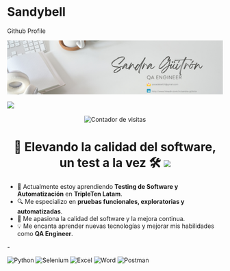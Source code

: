# Sandybell
Github Profile 

<div id="header" align="center">
  <img decoding="async" src="https://github.com/Sandybell07/Sandybell07/blob/main/Banner%20likendin.png" width="800"/>
</div>

[![](https://img.shields.io/badge/LinkedIn-0077B5?style=for-the-badge&logo=linkedin&logoColor=white)](http://www.linkedin.com/in/sandra-guitron)

<div id="badges" align="center">
  <img decoding="async" src="https://visitor-badge-reloaded.herokuapp.com/badge?page_id=Sandybell07.Sandybell07&color=00cf00" alt="Contador de visitas"/>
</div>

<h1 align="center">
  🚀 Elevando la calidad del software, un test a la vez 🛠️  
  <img decoding="async" src="https://media.giphy.com/media/hvRJCLFzcasrR4ia7z/giphy.gif" width="30px"/>
</h1>

- 🌱 Actualmente estoy aprendiendo **Testing de Software y Automatización** en **TripleTen Latam**.  
- 🔍 Me especializo en **pruebas funcionales, exploratorias y automatizadas**.  
- 🚀 Me apasiona la calidad del software y la mejora continua.  
- 💡 Me encanta aprender nuevas tecnologías y mejorar mis habilidades como **QA Engineer**.

-<div id="header" align="left">
    <img decoding="async" src="https://img.shields.io/badge/Python-3776AB?style=for-the-badge&logo=python&logoColor=white" alt="Python"/>
    <img decoding="async" src="https://img.shields.io/badge/Selenium-43B02A?style=for-the-badge&logo=selenium&logoColor=white" alt="Selenium"/>
    <img decoding="async" src="https://img.shields.io/badge/Excel-217346?style=for-the-badge&logo=microsoft-excel&logoColor=white" alt="Excel"/>
    <img decoding="async" src="https://img.shields.io/badge/Word-2B579A?style=for-the-badge&logo=microsoft-word&logoColor=white" alt="Word"/>
    <img decoding="async" src="https://img.shields.io/badge/Postman-FF6C37?style=for-the-badge&logo=postman&logoColor=white" alt="Postman"/>
</div> 
